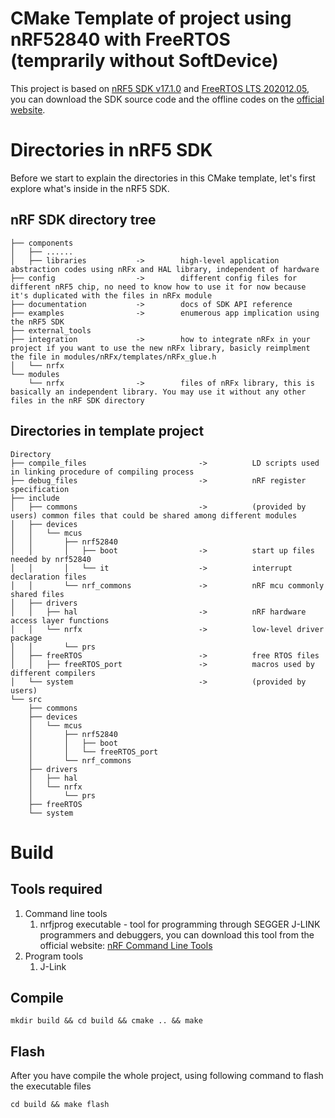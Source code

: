 CMake Template of project using nRF52840 with FreeRTOS (temprarily without SoftDevice)
==

This project is based on [nRF5 SDK v17.1.0](https://infocenter.nordicsemi.com/index.jsp?topic=%2Fsdk_nrf5_v16.0.0%2Fnrfx_migration_user_guide.html) and [FreeRTOS LTS 202012.05](https://www.freertos.org/a00104.html), you can download the SDK source code and the offline codes on the [official website](https://developer.nordicsemi.com/nRF5_SDK/nRF5_SDK_v17.x.x/).

Directories in nRF5 SDK
==

Before we start to explain the directories in this CMake template, let's first explore what's inside in the nRF5 SDK.

nRF SDK directory tree
--

```
├── components
│   ├── ......
│   ├── libraries           ->        high-level application abstraction codes using nRFx and HAL library, independent of hardware
├── config                  ->        different config files for different nRF5 chip, no need to know how to use it for now because it's duplicated with the files in nRFx module
├── documentation           ->        docs of SDK API reference
├── examples                ->        enumerous app implication using the nRF5 SDK
├── external_tools
├── integration             ->        how to integrate nRFx in your project if you want to use the new nRFx library, basicly reimplment the file in modules/nRFx/templates/nRFx_glue.h
│   └── nrfx
└── modules
    └── nrfx                ->        files of nRFx library, this is basically an independent library. You may use it without any other files in the nRF SDK directory
```

Directories in template project
--

```
Directory
├── compile_files                         ->          LD scripts used in linking procedure of compiling process
├── debug_files                           ->          nRF register specification
├── include
│   ├── commons                           ->          (provided by users) common files that could be shared among different modules
│   ├── devices
│   │   └── mcus
│   │       ├── nrf52840
│   │       │   ├── boot                  ->          start up files needed by nrf52840
│   │       │   └── it                    ->          interrupt declaration files
│   │       └── nrf_commons               ->          nRF mcu commonly shared files
│   ├── drivers
│   │   ├── hal                           ->          nRF hardware access layer functions
│   │   └── nrfx                          ->          low-level driver package
│   │       └── prs
│   ├── freeRTOS                          ->          free RTOS files
│   │   ├── freeRTOS_port                 ->          macros used by different compilers
│   └── system                            ->          (provided by users)
└── src
    ├── commons
    ├── devices
    │   └── mcus
    │       ├── nrf52840
    │       │   ├── boot
    │       │   └── freeRTOS_port
    │       └── nrf_commons
    ├── drivers
    │   ├── hal
    │   └── nrfx
    │       └── prs
    ├── freeRTOS
    └── system
```

Build
==

Tools required
--

1. Command line tools
   1. nrfjprog executable - tool for programming through SEGGER J-LINK programmers and debuggers, you can download this tool from the official website: [nRF Command Line Tools](https://www.nordicsemi.com/Products/Development-tools/nrf-command-line-tools/download)
2. Program tools
   1. J-Link


Compile
--

```
mkdir build && cd build && cmake .. && make
```

Flash
--

After you have compile the whole project, using following command to flash the executable files

```
cd build && make flash
```





